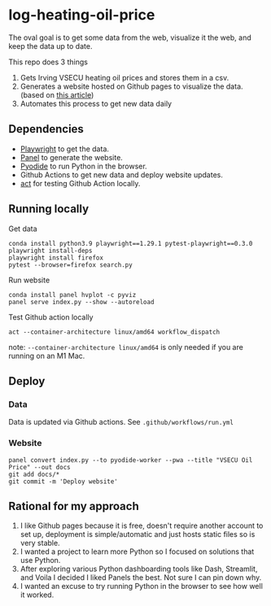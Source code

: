 # log-heating-oil-price

The oval goal is to get some data from the web, visualize it the web, and keep the data up to date.

This repo does 3 things
1. Gets Irving VSECU heating oil prices and stores them in a csv.
2. Generates a website hosted on Github pages to visualize the data. (based on [this article](https://towardsdatascience.com/how-to-deploy-a-panel-visualization-dashboard-to-github-pages-2f520fd8660))
3. Automates this process to get new data daily


## Dependencies
* [Playwright](https://playwright.dev/python/) to get the data.
* [Panel](https://panel.holoviz.org/) to generate the website.
* [Pyodide](https://github.com/pyodide/pyodide) to run Python in the browser.
* Github Actions to get new data and deploy website updates.
* [act](https://github.com/nektos/act) for testing Github Action locally.


## Running locally
Get data
```
conda install python3.9 playwright==1.29.1 pytest-playwright==0.3.0
playwright install-deps
playwright install firefox
pytest --browser=firefox search.py
```

Run website
```
conda install panel hvplot -c pyviz
panel serve index.py --show --autoreload
```


Test Github action locally
```
act --container-architecture linux/amd64 workflow_dispatch
```
note: `--container-architecture linux/amd64` is only needed if you are running on an M1 Mac.

## Deploy
### Data
Data is updated via Github actions. See `.github/workflows/run.yml`

### Website
```
panel convert index.py --to pyodide-worker --pwa --title "VSECU Oil Price" --out docs
git add docs/*
git commit -m 'Deploy website'
```

## Rational for my approach
1. I like Github pages because it is free, doesn't require another account to set up, deployment is simple/automatic and just hosts static files so is very stable.
2. I wanted a project to learn more Python so I focused on solutions that use Python.
3. After exploring various Python dashboarding tools like Dash, Streamlit, and Voila I decided I liked Panels the best. Not sure I can pin down why.
4. I wanted an excuse to try running Python in the browser to see how well it worked.

